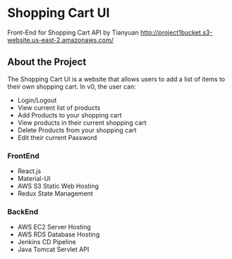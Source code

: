 # Shopping Cart UI
Front-End for Shopping Cart API by Tianyuan
http://project1bucket.s3-website.us-east-2.amazonaws.com/
<br>

## About the Project
The Shopping Cart UI is a website that allows users to add a list of items to their own shopping cart. In v0, the user can:
  - Login/Logout
  - View current list of products
  - Add Products to your shopping cart
  - View products in their current shopping cart
  - Delete Products from your shopping cart
  - Edit their current Password

### FrontEnd
  - React.js
  - Material-UI
  - AWS S3 Static Web Hosting
  - Redux State Management
### BackEnd
  - AWS EC2 Server Hosting
  - AWS RDS Database Hosting
  - Jenkins CD Pipeline
  - Java Tomcat Servlet API
